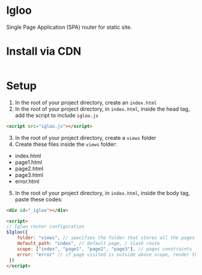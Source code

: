 # Igloo
Single Page Application (SPA) router for static site.

# Install via CDN
```html
```

# Setup
1. In the root of your project directory, create an <code>index.html</code><br>
2. In the root of your project directory, in <code>index.html</code>, inside the head tag, <br>
add the script to include <code>igloo.js</code> <br>
```html
<script src="igloo.js"></script>
```
3. In the root of your project directory, create a <code>views</code> folder<br>
4. Create these files inside the <code>views</code> folder: <br>
- index.html <br>
- page1.html <br>
- page2.html <br>
- page3.html <br>
- error.html <br>
5. In the root of your project directory, in <code>index.html</code>, inside the body tag, paste these codes: <br>
```html
<div id="_igloo"></div>

<script>
// Igloo router configuration
$Igloo({
    folder: "views", // specifies the folder that stores all the pages
    default_path: "index", // default page, / slash route
    scope: ["index", "page1", "page2", "page3"], // pages constraints
    error: "error" // if page visited is outside above scope, render this page
 })
</script>
```